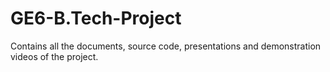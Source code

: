 # GE6-B.Tech-Project
Contains all the documents, source code, presentations and demonstration videos of the project.
